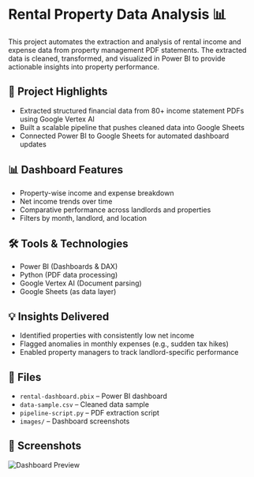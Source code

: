 # Rental Property Data Analysis 📊

This project automates the extraction and analysis of rental income and expense data from property management PDF statements. The extracted data is cleaned, transformed, and visualized in Power BI to provide actionable insights into property performance.

## 🧾 Project Highlights
- Extracted structured financial data from 80+ income statement PDFs using Google Vertex AI
- Built a scalable pipeline that pushes cleaned data into Google Sheets
- Connected Power BI to Google Sheets for automated dashboard updates

## 📊 Dashboard Features
- Property-wise income and expense breakdown
- Net income trends over time
- Comparative performance across landlords and properties
- Filters by month, landlord, and location

## 🛠️ Tools & Technologies
- Power BI (Dashboards & DAX)
- Python (PDF data processing)
- Google Vertex AI (Document parsing)
- Google Sheets (as data layer)

## 💡 Insights Delivered
- Identified properties with consistently low net income
- Flagged anomalies in monthly expenses (e.g., sudden tax hikes)
- Enabled property managers to track landlord-specific performance

## 📂 Files
- `rental-dashboard.pbix` – Power BI dashboard
- `data-sample.csv` – Cleaned data sample
- `pipeline-script.py` – PDF extraction script
- `images/` – Dashboard screenshots

## 📸 Screenshots
![Dashboard Preview](images/rental-dashboard.png)
